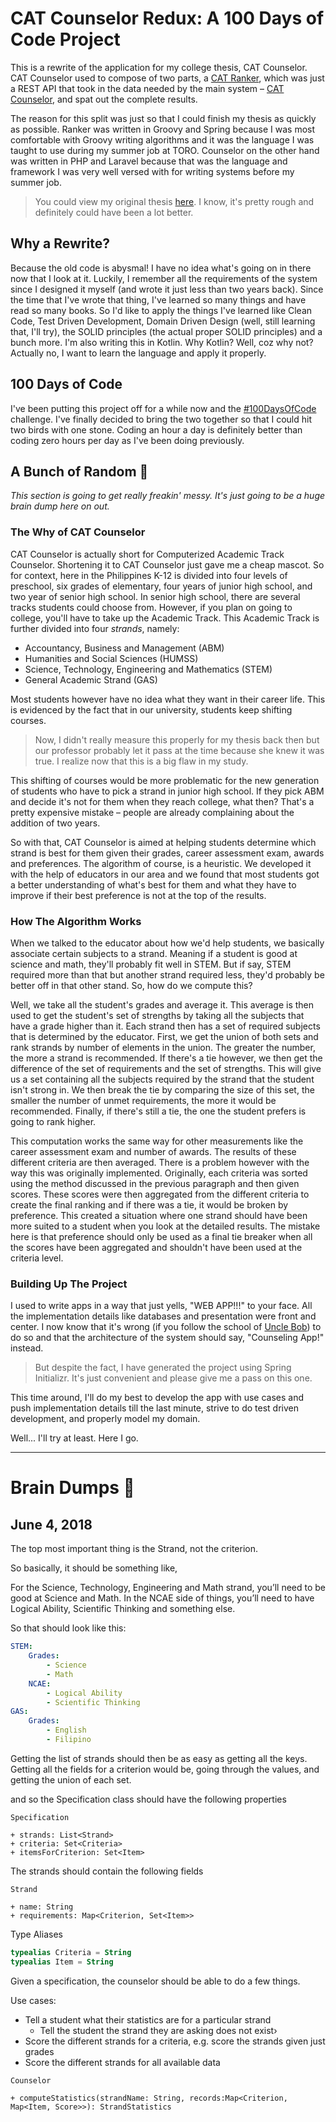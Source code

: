 # CAT Counselor Redux: A 100 Days of Code Project

This is a rewrite of the application for my college thesis, CAT Counselor. CAT Counselor used to compose of two parts,
a [CAT Ranker](https://github.com/LarsNorlander/cat-ranker), which was just a REST API that took in the data needed by
the main system – [CAT Counselor](https://github.com/LarsNorlander/cat-counselor), and spat out the complete results.

The reason for this split was just so that I could finish my thesis as quickly as possible. Ranker was written in Groovy
and Spring because I was most comfortable with Groovy writing algorithms and it was the language I was taught to use
during my summer job at TORO. Counselor on the other hand was written in PHP and Laravel because that was the language
and framework I was very well versed with for writing systems before my summer job.

> You could view my original thesis [here](https://drive.google.com/drive/folders/0Bw9dayd0bBAGbUs4OVU2VWppdlU?usp=sharing).
I know, it's pretty rough and definitely could have been a lot better.

## Why a Rewrite?

Because the old code is abysmal! I have no idea what's going on in there now that I look at it. Luckily, I remember all
the requirements of the system since I designed it myself (and wrote it just less than two years back). Since the time
that I've wrote that thing, I've learned so many things and have read so many books. So I'd like to apply the things 
I've learned like Clean Code, Test Driven Development, Domain Driven Design (well, still learning that, I'll try), 
the SOLID principles (the actual proper SOLID principles) and a bunch more. I'm also writing this in Kotlin. Why Kotlin?
Well, coz why not? Actually no, I want to learn the language and apply it properly.

## 100 Days of Code

I've been putting this project off for a while now and the [#100DaysOfCode](http://www.100daysofcode.com/) challenge.
I've finally decided to bring the two together so that I could hit two birds with one stone. Coding an hour a day is
definitely better than coding zero hours per day as I've been doing previously.

## A Bunch of Random 💩

*This section is going to get really freakin' messy. It's just going to be a huge brain dump here on out.*

### The Why of CAT Counselor

CAT Counselor is actually short for Computerized Academic Track Counselor. Shortening it to CAT Counselor just gave me a
cheap mascot. So for context, here in the Philippines K-12 is divided into four levels of preschool, six grades of 
elementary, four years of junior high school, and two year of senior high school. In senior high school, there are 
several tracks students could choose from. However, if you plan on going to college, you'll have to take up the Academic
Track. This Academic Track is further divided into four *strands*, namely:

* Accountancy, Business and Management (ABM)
* Humanities and Social Sciences (HUMSS)
* Science, Technology, Engineering and Mathematics (STEM)
* General Academic Strand (GAS)

Most students however have no idea what they want in their career life. This is evidenced by the fact that in our
university, students keep shifting courses. 

> Now, I didn't really measure this properly for my thesis back then but our professor probably let it pass at the time 
because she knew it was true. I realize now that this is a big flaw in my study.

This shifting of courses would be more problematic for the new generation of students who have to pick a strand in 
junior high school. If they pick ABM and decide it's not for them when they reach college, what then? That's a pretty 
expensive mistake – people are already complaining about the addition of two years.

So with that, CAT Counselor is aimed at helping students determine which strand is best for them given their grades,
career assessment exam, awards and preferences. The algorithm of course, is a heuristic. We developed it with the help 
of educators in our area and we found that most students got a better understanding of what's best for them and what 
they have to improve if their best preference is not at the top of the results.

### How The Algorithm Works

When we talked to the educator about how we'd help students, we basically associate certain subjects to a strand. 
Meaning if a student is good at science and math, they'll probably fit well in STEM. But if say, STEM required more than
that but another strand required less, they'd probably be better off in that other stand. So, how do we compute this?

Well, we take all the student's grades and average it. This average is then used to get the student's set of strengths 
by taking all the subjects that have a grade higher than it. Each strand then has a set of required subjects that is
determined by the educator. First, we get the union of both sets and rank strands by number of elements in the union. 
The greater the number, the more a strand is recommended. If there's a tie however, we then get the difference of the
set of requirements and the set of strengths. This will give us a set containing all the subjects required by the strand
that the student isn't strong in. We then break the tie by comparing the size of this set, the smaller the number of 
unmet requirements, the more it would be recommended. Finally, if there's still a tie, the one the student prefers is 
going to rank higher.

This computation works the same way for other measurements like the career assessment exam and number of awards. The
results of these different criteria are then averaged. There is a problem however with the way this was originally 
implemented. Originally, each criteria was sorted using the method discussed in the previous paragraph and then given
scores. These scores were then aggregated from the different criteria to create the final ranking and if there was a 
tie, it would be broken by preference. This created a situation where one strand should have been more suited to
a student when you look at the detailed results. The mistake here is that preference should only be used as a final tie
breaker when all the scores have been aggregated and shouldn't have been used at the criteria level.

### Building Up The Project

I used to write apps in a way that just yells, "WEB APP!!!" to your face. All the implementation details like databases 
and presentation were front and center. I now know that it's wrong (if you follow the school of 
[Uncle Bob](https://github.com/unclebob)) to do so and that the architecture of the system should say, "Counseling App!"
instead.

> But despite the fact, I have generated the project using Spring Initializr. It's just convenient and please give me a 
pass on this one.

This time around, I'll do my best to develop the app with use cases and push implementation details till the
last minute, strive to do test driven development, and properly model my domain.

Well... I'll try at least. Here I go.

---
# Brain Dumps 💩

## June 4, 2018

The top most important thing is the Strand, not the criterion.

So basically, it should be something like,

For the Science, Technology, Engineering and Math strand, you’ll need to be good at Science and Math. In the NCAE side 
of things, you’ll need to have Logical Ability, Scientific Thinking and something else.

So that should look like this:

```yaml
STEM:
    Grades:
        - Science
        - Math
    NCAE:
        - Logical Ability
        - Scientific Thinking
GAS:
    Grades:
        - English
        - Filipino
```

Getting the list of strands should then be as easy as getting all the keys. Getting all the fields for a criterion would
 be, going through the values, and getting the union of each set.

and so the Specification class should have the following properties

```
Specification                     

+ strands: List<Strand>            
+ criteria: Set<Criteria>          
+ itemsForCriterion: Set<Item>     
```

The strands should contain the following fields

```
Strand

+ name: String
+ requirements: Map<Criterion, Set<Item>>
```

Type Aliases
```kotlin
typealias Criteria = String
typealias Item = String
```

Given a specification, the counselor should be able to do a few things.

Use cases:
* Tell a student what their statistics are for a particular strand
    * Tell the student the strand they are asking does not exist›
* Score the different strands for a criteria, e.g. score the strands given just grades
* Score the different strands for all available data

```
Counselor

+ computeStatistics(strandName: String, records:Map<Criterion, Map<Item, Score>>): StrandStatistics
```